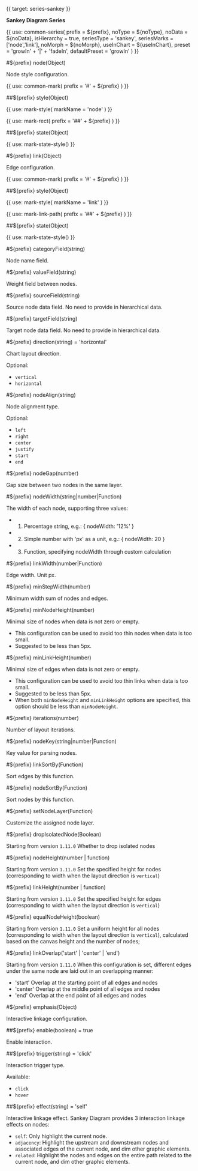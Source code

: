 {{ target: series-sankey }}

<!-- ISankeySeriesSpec -->

**Sankey Diagram Series**

{{ use: common-series(
  prefix = ${prefix},
  noType = ${noType},
  noData = ${noData},
  isHierarchy = true,
  seriesType = 'sankey',
  seriesMarks = ['node','link'],
  noMorph = ${noMorph},
  useInChart = ${useInChart},
  preset = 'growIn' + '|' + 'fadeIn',
  defaultPreset = 'growIn'
) }}

#${prefix} node(Object)

Node style configuration.

{{ use: common-mark(
  prefix = '#' + ${prefix}
) }}

##${prefix} style(Object)

{{ use: mark-style(
  markName = 'node'
) }}

{{ use: mark-rect(
  prefix = '##' + ${prefix}
) }}

##${prefix} state(Object)

{{ use: mark-state-style() }}

#${prefix} link(Object)

Edge configuration.

{{ use: common-mark(
  prefix = '#' + ${prefix}
) }}

##${prefix} style(Object)

{{ use: mark-style(
  markName = 'link'
) }}

{{ use: mark-link-path(
  prefix = '##' + ${prefix}
) }}

##${prefix} state(Object)

{{ use: mark-state-style() }}

#${prefix} categoryField(string)

Node name field.

#${prefix} valueField(string)

Weight field between nodes.

#${prefix} sourceField(string)

Source node data field.
No need to provide in hierarchical data.

#${prefix} targetField(string)

Target node data field.
No need to provide in hierarchical data.

#${prefix} direction(string) = 'horizontal'

Chart layout direction.

Optional:

- `vertical`
- `horizontal`

#${prefix} nodeAlign(string)

Node alignment type.

Optional:

- `left`
- `right`
- `center`
- `justify`
- `start`
- `end`

#${prefix} nodeGap(number)

Gap size between two nodes in the same layer.

#${prefix} nodeWidth(string|number|Function)

The width of each node, supporting three values:

- 1. Percentage string, e.g.: { nodeWidth: '12%' }
- 2. Simple number with 'px' as a unit, e.g.: { nodeWidth: 20 }
- 3. Function, specifying nodeWidth through custom calculation

#${prefix} linkWidth(number|Function)

Edge width.
Unit px.

#${prefix} minStepWidth(number)

Minimum width sum of nodes and edges.

#${prefix} minNodeHeight(number)

Minimal size of nodes when data is not zero or empty.

- This configuration can be used to avoid too thin nodes when data is too small.
- Suggested to be less than 5px.

#${prefix} minLinkHeight(number)

Minimal size of edges when data is not zero or empty.

- This configuration can be used to avoid too thin links when data is too small.
- Suggested to be less than 5px.
- When both `minNodeHeight` and `minLinkHeight` options are specified, this option should be less than `minNodeHeight`.

#${prefix} iterations(number)

Number of layout iterations.

#${prefix} nodeKey(string|number|Function)

Key value for parsing nodes.

#${prefix} linkSortBy(Function)

Sort edges by this function.

#${prefix} nodeSortBy(Function)

Sort nodes by this function.

#${prefix} setNodeLayer(Function)

Customize the assigned node layer.

#${prefix} dropIsolatedNode(Boolean)

Starting from version `1.11.0`
Whether to drop isolated nodes

#${prefix} nodeHeight(number | function)

Starting from version `1.11.0`
Set the specified height for nodes (corresponding to width when the layout direction is `vertical`)

#${prefix} linkHeight(number | function)

Starting from version `1.11.0`
Set the specified height for edges (corresponding to width when the layout direction is `vertical`)

#${prefix} equalNodeHeight(boolean)

Starting from version `1.11.0`
Set a uniform height for all nodes (corresponding to width when the layout direction is `vertical`), calculated based on the canvas height and the number of nodes;

#${prefix} linkOverlap('start' | 'center' | 'end')

Starting from version `1.11.0`
When this configuration is set, different edges under the same node are laid out in an overlapping manner:

- 'start' Overlap at the starting point of all edges and nodes
- 'center' Overlap at the middle point of all edges and nodes
- 'end' Overlap at the end point of all edges and nodes

#${prefix} emphasis(Object)

Interactive linkage configuration.

##${prefix} enable(boolean) = true

Enable interaction.

##${prefix} trigger(string) = 'click'

Interaction trigger type.

Available:

- `click`
- `hover`

##${prefix} effect(string) = 'self'

Interactive linkage effect.
Sankey Diagram provides 3 interaction linkage effects on nodes:

- `self`: Only highlight the current node.
- `adjacency`: Highlight the upstream and downstream nodes and associated edges of the current node, and dim other graphic elements.
- `related`: Highlight the nodes and edges on the entire path related to the current node, and dim other graphic elements.
